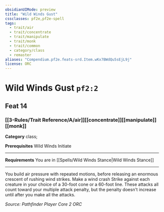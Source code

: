 ```yaml
---
obsidianUIMode: preview
title: "Wild Winds Gust"
cssclasses: pf2e,pf2e-spell
tags:
  - trait/air
  - trait/concentrate
  - trait/manipulate
  - trait/monk
  - trait/common
  - category/class
  - remaster
aliases: "Compendium.pf2e.feats-srd.Item.wKx7BWdQu5sEjL9j"
license: ORC
---
```

# Wild Winds Gust `pf2:2`
## Feat 14
### [[3-Rules/Trait Reference/A/air]][[concentrate]][[manipulate]][[monk]]

**Category** class; 



**Prerequisites** Wild Winds Initiate
* * *
**Requirements** You are in [[Spells/Wild Winds Stance|Wild Winds Stance]]

* * *

You build air pressure with repeated motions, before releasing an enormous crescent of rushing wind strikes. Make a wind crash Strike against each creature in your choice of a 30-foot cone or a 60-foot line. These attacks all count toward your multiple attack penalty, but the penalty doesn't increase until after you make all the attacks.

*Source: Pathfinder Player Core 2*
*ORC*